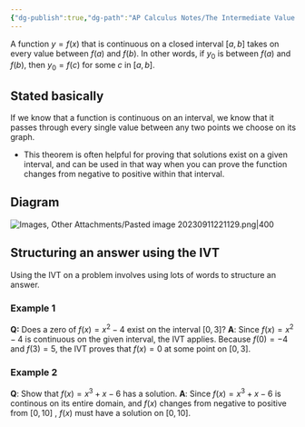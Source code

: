 ```yaml
---
{"dg-publish":true,"dg-path":"AP Calculus Notes/The Intermediate Value Theorem.md","permalink":"/ap-calculus-notes/the-intermediate-value-theorem/","created":"","updated":""}
---
```


A function $y=f(x)$ that is continuous on a closed interval $[a,b]$ takes on every value between $f(a)$ and $f(b)$. In other words, if $y_{0}$ is between $f(a)$ and $f(b)$, then $y_{0}=f(c)$ for some $c$ in $[a,b]$. 

## Stated basically
If we know that a function is continuous on an interval, we know that it passes through every single value between any two points we choose on its graph.
- This theorem is often helpful for proving that solutions exist on a given interval, and can be used in that way when you can prove the function changes from negative to positive within that interval.
## Diagram
![Images, Other Attachments/Pasted image 20230911221129.png|400](/img/user/Images,%20Other%20Attachments/Pasted%20image%2020230911221129.png)
## Structuring an answer using the IVT
Using the IVT on a problem involves using lots of words to structure an answer.
### Example 1
**Q:** Does a zero of $f(x) = x^2-4$ exist on the interval $[0,3]$?
**A**: Since $f(x) = x^2-4$ is continuous on the given interval, the IVT applies. Because $f(0)=-4$ and $f(3)=5$, the IVT proves that $f(x)=0$ at some point on $[0,3]$.
### Example 2
**Q**: Show that $f(x)=x^3+x-6$ has a solution.
**A**: Since $f(x)=x^3+x-6$ is continous on its entire domain, and $f(x)$ changes from negative to positive from $[0,10]$ , $f(x)$ must have a solution on $[0, 10]$.